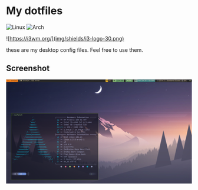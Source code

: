 # My dotfiles

![Linux](https://img.shields.io/badge/Linux-FCC624?style=flat&logo=linux&logoColor=black)
![Arch](https://img.shields.io/badge/Arch%20Linux-1793D1?logo=arch-linux&logoColor=fff&style=flat)

![https://i3wm.org/](img/shields/i3-logo-30.png)

these are my desktop config files. 
Feel free to use them.

## Screenshot
![desktop](pics/screenshot.png)
